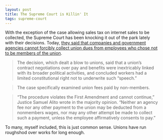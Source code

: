```yaml
---
layout: post
title: The Supreme Court is Killin' It
tags: supreme-court
---
```

With the exception of the case allowing sales tax on internet sales to be collected, the Supreme Court has been knocking it out of the park lately with their decisions. Today, [they said that companies and government agencies cannot forcibly collect union dues from employees who chose not to be members of the union](http://www.foxnews.com/politics/2018/06/27/gorsuch-in-union-ruling-tips-scales-on-another-landmark-case.html).

> The decision, which dealt a blow to unions, said that a union’s contract negotiations over pay and benefits were inextricably linked with its broader political activities, and concluded workers had a limited constitutional right not to underwrite such “speech.”

> The case specifically examined union fees paid by non-members.

> “The procedure violates the First Amendment and cannot continue,” Justice Samuel Alito wrote in the majority opinion. “Neither an agency fee nor any other payment to the union may be deducted from a nonmembers wages, nor may any other attempt be made to collect such a payment, unless the employee affirmatively consents to pay.”

To many, myself included, this is just common sense. Unions have run roughshod over works for long enough.